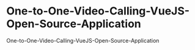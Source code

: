 # One-to-One-Video-Calling-VueJS-Open-Source-Application
One-to-One-Video-Calling-VueJS-Open-Source-Application
